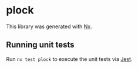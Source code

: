 # plock

This library was generated with [Nx](https://nx.dev).

## Running unit tests

Run `nx test plock` to execute the unit tests via [Jest](https://jestjs.io).
